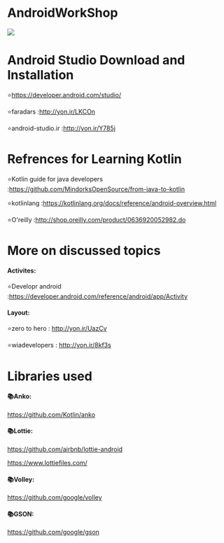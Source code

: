 # AndroidWorkShop
![](https://developer.android.com/static/images/kotlin/hero.svg)


# Android Studio Download and Installation

:star:https://developer.android.com/studio/

:star:faradars :http://yon.ir/LKCOn

:star:android-studio.ir :http://yon.ir/Y785j

# Refrences for Learning Kotlin
:star:Kotlin guide for java developers :https://github.com/MindorksOpenSource/from-java-to-kotlin

:star:kotlinlang :https://kotlinlang.org/docs/reference/android-overview.html

:star:O'reilly :http://shop.oreilly.com/product/0636920052982.do

# More on discussed topics
#### Activites:

:star:Developr android :https://developer.android.com/reference/android/app/Activity

#### Layout:

:star:zero to hero :
http://yon.ir/UazCv

:star:wiadevelopers :
http://yon.ir/8kf3s

# Libraries used
#### :books:Anko:

https://github.com/Kotlin/anko

#### :books:Lottie:

https://github.com/airbnb/lottie-android

https://www.lottiefiles.com/

#### :books:Volley:

https://github.com/google/volley

#### :books:GSON:

https://github.com/google/gson


